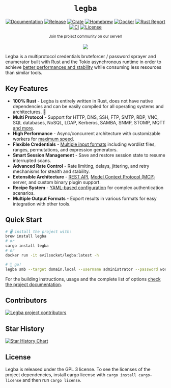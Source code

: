 <div align="center">

# `legba`

[![Documentation](https://img.shields.io/badge/docs-blue)](https://github.com/evilsocket/legba/blob/main/docs/index.md)
[![Release](https://img.shields.io/github/release/evilsocket/legba.svg?style=flat-square)](https://github.com/evilsocket/legba/releases/latest)
[![Crate](https://img.shields.io/crates/v/legba.svg)](https://crates.io/crates/legba)
[![Homebrew](https://img.shields.io/homebrew/v/legba)](https://formulae.brew.sh/formula/legba)
[![Docker](https://img.shields.io/docker/v/evilsocket/legba?logo=docker)](https://hub.docker.com/r/evilsocket/legba)
[![Rust Report](https://rust-reportcard.xuri.me/badge/github.com/evilsocket/legba)](https://rust-reportcard.xuri.me/report/github.com/evilsocket/legba)
[![CI](https://img.shields.io/github/actions/workflow/status/evilsocket/legba/ci.yml)](https://github.com/evilsocket/legba/actions/workflows/ci.yml)
[![License](https://img.shields.io/badge/license-GPL3-brightgreen.svg?style=flat-square)](https://github.com/evilsocket/legba/blob/master/LICENSE.md)

  <small>Join the project community on our server!</small>
  <br/><br/>
  <a href="https://discord.gg/btZpkp45gQ" target="_blank" title="Join our community!">
    <img src="https://dcbadge.limes.pink/api/server/https://discord.gg/btZpkp45gQ"/>
  </a>

</div>

Legba is a multiprotocol credentials bruteforcer / password sprayer and enumerator built with Rust and the Tokio asynchronous runtime in order to achieve
[better performances and stability](https://github.com/evilsocket/legba/blob/main/docs/benchmark.md) while consuming less resources than similar tools.

## Key Features

- **100% Rust** - Legba is entirely written in Rust, does not have native dependencies and can be easily compiled for all operating systems and architectures. 🦀
- **Multi Protocol** - Support for HTTP, DNS, SSH, FTP, SMTP, RDP, VNC, SQL databases, NoSQL, LDAP, Kerberos, SAMBA, SNMP, STOMP, MQTT [and more](https://github.com/evilsocket/legba/blob/main/docs/index.md).
- **High Performance** - Async/concurrent architecture with customizable workers for [maximum speed](https://github.com/evilsocket/legba/blob/main/docs/benchmark.md).
- **Flexible Credentials** - [Multiple input formats](https://github.com/evilsocket/legba/blob/main/docs/usage.md) including wordlist files, ranges, permutations, and expression generators.
- **Smart Session Management** - Save and restore session state to resume interrupted scans.
- **Advanced Rate Control** - Rate limiting, delays, jittering, and retry mechanisms for stealth and stability.
- **Extensible Architecture** - [REST API](https://github.com/evilsocket/legba/blob/main/docs/rest.md), [Model Context Protocol (MCP)](https://github.com/evilsocket/legba/blob/main/docs/mcp.md) server, and custom binary plugin support.
- **Recipe System** - [YAML-based configuration](https://github.com/evilsocket/legba/blob/main/docs/recipes.md) for complex authentication scenarios.
- **Multiple Output Formats** - Export results in various formats for easy integration with other tools.

## Quick Start

```bash
# 🖥️ install the project with:
brew install legba
# or
cargo install legba
# or
docker run -it evilsocket/legba:latest -h

# 🚀 go!
legba smb --target domain.local --username administrator --password wordlist.txt
```

For the building instructions, usage and the complete list of options [check the project documentation](https://github.com/evilsocket/legba/blob/main/docs/index.md).

## Contributors

<a href="https://github.com/evilsocket/legba/graphs/contributors">
  <img src="https://contrib.rocks/image?repo=evilsocket/legba" alt="Legba project contributors" />
</a>

## Star History

[![Star History Chart](https://api.star-history.com/svg?repos=evilsocket/legba&type=Timeline)](https://www.star-history.com/#evilsocket/legba&Timeline)

## License

Legba is released under the GPL 3 license. To see the licenses of the project dependencies, install cargo license with `cargo install cargo-license` and then run `cargo license`.
